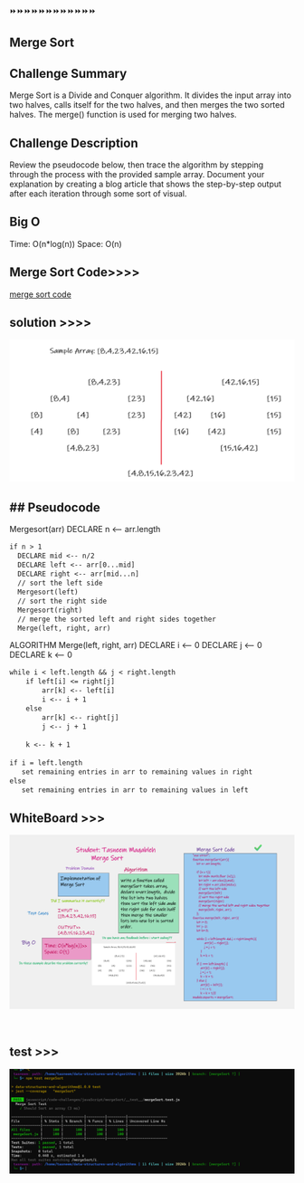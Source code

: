 ⏩⏩⏩⏩⏩⏩⏩⏩⏩⏩⏩⏩

## Merge Sort

## Challenge Summary
Merge Sort is a Divide and Conquer algorithm. It divides the input array into two halves, calls itself for the two halves, and then merges the two sorted halves. The merge() function is used for merging two halves.


## Challenge Description
Review the pseudocode below, then trace the algorithm by stepping through the process with the provided sample array. Document your explanation by creating a blog article that shows the step-by-step output after each iteration through some sort of visual.


## Big O
Time: O(n*log(n)) Space: O(n)


## Merge Sort Code>>>>
[merge sort code](./mergeSort.js)


## solution >>>>
![merge sort](../assest/mergesort.png)

## ## Pseudocode
Mergesort(arr)
    DECLARE n <-- arr.length

    if n > 1
      DECLARE mid <-- n/2
      DECLARE left <-- arr[0...mid]
      DECLARE right <-- arr[mid...n]
      // sort the left side
      Mergesort(left)
      // sort the right side
      Mergesort(right)
      // merge the sorted left and right sides together
      Merge(left, right, arr)

ALGORITHM Merge(left, right, arr)
    DECLARE i <-- 0
    DECLARE j <-- 0
    DECLARE k <-- 0

    while i < left.length && j < right.length
        if left[i] <= right[j]
            arr[k] <-- left[i]
            i <-- i + 1
        else
            arr[k] <-- right[j]
            j <-- j + 1

        k <-- k + 1

    if i = left.length
       set remaining entries in arr to remaining values in right
    else
       set remaining entries in arr to remaining values in left



## WhiteBoard >>>
![merge sort](../assest/mergesort-whiteboard.png)

<br>

## test >>>
![merge sort](../assest/merge11.png)